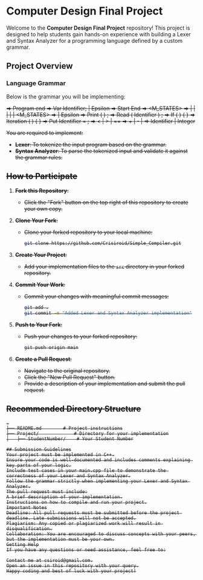 # Computer Design Final Project

Welcome to the **Computer Design Final Project** repository! This project is designed to help students gain hands-on experience with building a Lexer and Syntax Analyzer for a programming language defined by a custom grammar.

## Project Overview

### Language Grammar

Below is the grammar you will be implementing:

<S> => Program <VARS> <BLOCKS> end <VARS> => Var Identifier; <VARS> | Epsilon <BLOCKS> => Start <STATES> End <STATES> => <STATE> <M_STATES> <STATE> => <BLOCKS> | <IF> | <IN> | <OUT> | <ASSIGN> | <LOOP> <M_STATES> => <STATES> | Epsilon <OUT> => Print ( <EXPR> ) ; <IN> => Read ( Identifier ) ; <IF> => If ( <EXPR> <O> <EXPR> ) { <STATE> } <LOOP> => Iteration ( <EXPR> <O> <EXPR> ) { <STATE> } <ASSIGN> => Put Identifier = <EXPR> ; <O> => < | > | == <EXPR> => <EXPR> + <R> | <EXPR> - <R> | <R> <R> => Identifier | Integer


You are required to implement:
- **Lexer**: To tokenize the input program based on the grammar.
- **Syntax Analyzer**: To parse the tokenized input and validate it against the grammar rules.

## How to Participate

1. **Fork this Repository**:
   - Click the "Fork" button on the top right of this repository to create your own copy.

2. **Clone Your Fork**:
   - Clone your forked repository to your local machine:
     ```bash
     git clone https://github.com/Crisiroid/Simple_Compiler.git
     ```

3. **Create Your Project**:
   - Add your implementation files to the `src` directory in your forked repository.

4. **Commit Your Work**:
   - Commit your changes with meaningful commit messages:
     ```bash
     git add .
     git commit -m "Added Lexer and Syntax Analyzer implementation"
     ```

5. **Push to Your Fork**:
   - Push your changes to your forked repository:
     ```bash
     git push origin main
     ```

6. **Create a Pull Request**:
   - Navigate to the original repository.
   - Click the "New Pull Request" button.
   - Provide a description of your implementation and submit the pull request.

## Recommended Directory Structure

```plaintext
.
├── README.md        # Project instructions
├── Project/             # Directory for your implementation
│   ├── StudentNumber/    # Your Student Number

## Submission Guidelines
Your project must be implemented in C++.
Ensure your code is well-documented and includes comments explaining key parts of your logic.
Include test cases in your main.cpp file to demonstrate the correctness of your Lexer and Syntax Analyzer.
Follow the grammar strictly when implementing your Lexer and Syntax Analyzer.
The pull request must include:
A brief description of your implementation.
Instructions on how to compile and run your project.
Important Notes
Deadline: All pull requests must be submitted before the project deadline. Late submissions will not be accepted.
Plagiarism: Any copied or plagiarized work will result in disqualification.
Collaboration: You are encouraged to discuss concepts with your peers, but the implementation must be your own.
Getting Help
If you have any questions or need assistance, feel free to:

Contact me at csiroid@gmail.com.
Open an issue in this repository with your query.
Happy coding and best of luck with your project!
